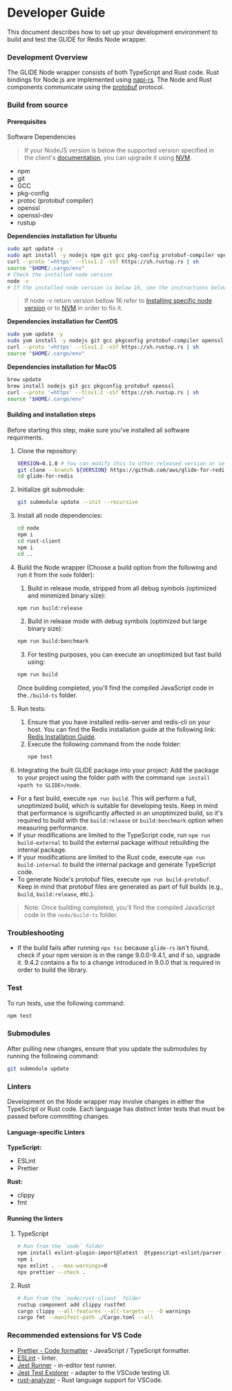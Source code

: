 # Developer Guide

This document describes how to set up your development environment to build and test the GLIDE for Redis Node wrapper.

### Development Overview

The GLIDE Node wrapper consists of both TypeScript and Rust code. Rust bindings for Node.js are implemented using [napi-rs](https://github.com/napi-rs/napi-rs). The Node and Rust components communicate using the [protobuf](https://github.com/protocolbuffers/protobuf) protocol.

### Build from source

#### Prerequisites

Software Dependencies

> If your NodeJS version is below the supported version specified in the client's [documentation](https://github.com/aws/glide-for-redis/blob/main/node/README.md#nodejs-supported-version), you can upgrade it using [NVM](https://github.com/nvm-sh/nvm?tab=readme-ov-file#install--update-script).

-   npm
-   git
-   GCC
-   pkg-config
-   protoc (protobuf compiler)
-   openssl
-   openssl-dev
-   rustup

**Dependencies installation for Ubuntu**

```bash
sudo apt update -y
sudo apt install -y nodejs npm git gcc pkg-config protobuf-compiler openssl libssl-dev
curl --proto '=https' --tlsv1.2 -sSf https://sh.rustup.rs | sh
source "$HOME/.cargo/env"
# Check the installed node version
node -v
# If the installed node version is below 16, see the instructions below
```

> If node -v return version bellow 16 refer to [Installing specific node version](https://www.linode.com/docs/guides/install-nodejs-on-ubuntu-22-04/#installing-a-specific-version) or to [NVM](https://github.com/nvm-sh/nvm?tab=readme-ov-file#install--update-script) in order to fix it.

**Dependencies installation for CentOS**

```bash
sudo yum update -y
sudo yum install -y nodejs git gcc pkgconfig protobuf-compiler openssl openssl-devel gettext
curl --proto '=https' --tlsv1.2 -sSf https://sh.rustup.rs | sh
source "$HOME/.cargo/env"
```

**Dependencies installation for MacOS**

```bash
brew update
brew install nodejs git gcc pkgconfig protobuf openssl
curl --proto '=https' --tlsv1.2 -sSf https://sh.rustup.rs | sh
source "$HOME/.cargo/env"
```

#### Building and installation steps

Before starting this step, make sure you've installed all software requirments.

1. Clone the repository:
    ```bash
    VERSION=0.1.0 # You can modify this to other released version or set it to "main" to get the unstable branch
    git clone --branch ${VERSION} https://github.com/aws/glide-for-redis.git
    cd glide-for-redis
    ```
2. Initialize git submodule:
    ```bash
    git submodule update --init --recursive
    ```
3. Install all node dependencies:
    ```bash
    cd node
    npm i
    cd rust-client
    npm i
    cd ..
    ```
4. Build the Node wrapper (Choose a build option from the following and run it from the `node` folder):

    1. Build in release mode, stripped from all debug symbols (optimized and minimized binary size):

    ```bash
    npm run build:release
    ```

    2. Build in release mode with debug symbols (optimized but large binary size):

    ```bash
    npm run build:benchmark
    ```

    3. For testing purposes, you can execute an unoptimized but fast build using:

    ```bash
    npm run build
    ```

    Once building completed, you'll find the compiled JavaScript code in the`./build-ts` folder.

5. Run tests:
    1. Ensure that you have installed redis-server and redis-cli on your host. You can find the Redis installation guide at the following link: [Redis Installation Guide](https://redis.io/docs/install/install-redis/install-redis-on-linux/).
    2. Execute the following command from the node folder:
        ```bash
        npm test
        ```
6. Integrating the built GLIDE package into your project:
   Add the package to your project using the folder path with the command `npm install <path to GLIDE>/node`.

-   For a fast build, execute `npm run build`. This will perform a full, unoptimized build, which is suitable for developing tests. Keep in mind that performance is significantly affected in an unoptimized build, so it's required to build with the `build:release` or `build:benchmark` option when measuring performance.
-   If your modifications are limited to the TypeScript code, run `npm run build-external` to build the external package without rebuilding the internal package.
-   If your modifications are limited to the Rust code, execute `npm run build-internal` to build the internal package and generate TypeScript code.
-   To generate Node's protobuf files, execute `npm run build-protobuf`. Keep in mind that protobuf files are generated as part of full builds (e.g., `build`, `build:release`, etc.).

> Note: Once building completed, you'll find the compiled JavaScript code in the `node/build-ts` folder.

### Troubleshooting

-   If the build fails after running `npx tsc` because `glide-rs` isn't found, check if your npm version is in the range 9.0.0-9.4.1, and if so, upgrade it. 9.4.2 contains a fix to a change introduced in 9.0.0 that is required in order to build the library.

### Test

To run tests, use the following command:

```bash
npm test
```

### Submodules

After pulling new changes, ensure that you update the submodules by running the following command:

```bash
git submodule update
```

### Linters

Development on the Node wrapper may involve changes in either the TypeScript or Rust code. Each language has distinct linter tests that must be passed before committing changes.

#### Language-specific Linters

**TypeScript:**

-   ESLint
-   Prettier

**Rust:**

-   clippy
-   fmt

#### Running the linters

1. TypeScript
    ```bash
    # Run from the `node` folder
    npm install eslint-plugin-import@latest  @typescript-eslint/parser @typescript-eslint/eslint-plugin eslint-plugin-tsdoc eslint typescript eslint-plugin-import@latest eslint-config-prettier prettier
    npm i
    npx eslint . --max-warnings=0
    npx prettier --check .
    ```
2. Rust
    ```bash
    # Run from the `node/rust-client` folder
    rustup component add clippy rustfmt
    cargo clippy --all-features --all-targets -- -D warnings
    cargo fmt --manifest-path ./Cargo.toml --all
    ```

### Recommended extensions for VS Code

-   [Prettier - Code formatter](https://marketplace.visualstudio.com/items?itemName=esbenp.prettier-vscode) - JavaScript / TypeScript formatter.
-   [ESLint](https://marketplace.visualstudio.com/items?itemName=dbaeumer.vscode-eslint) - linter.
-   [Jest Runner](https://marketplace.visualstudio.com/items?itemName=firsttris.vscode-jest-runner) - in-editor test runner.
-   [Jest Test Explorer](https://marketplace.visualstudio.com/items?itemName=kavod-io.vscode-jest-test-adapter) - adapter to the VSCode testing UI.
-   [rust-analyzer](https://marketplace.visualstudio.com/items?itemName=rust-lang.rust-analyzer) - Rust language support for VSCode.
